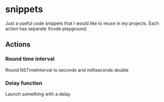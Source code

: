 # snippets

Just a useful code snippets that I would like to reuse in my projects. Each action has separate Xcode playground.

## Actions
### Round time interval
Round NSTimeInterval to seconds and milliseconds double
### Delay function
Launch something with a delay